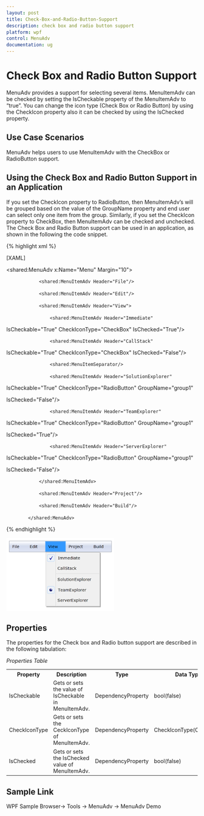 ```yaml
---
layout: post
title: Check-Box-and-Radio-Button-Support
description: check box and radio button support
platform: wpf
control: MenuAdv
documentation: ug
---
```


# Check Box and Radio Button Support

MenuAdv provides a support for selecting several items. MenuItemAdv can be checked by setting the IsCheckable property of the MenuItemAdv to “true”. You can change the icon type (Check Box or Radio Button) by using the CheckIcon property also it can be checked by using the IsChecked property.

## Use Case Scenarios

MenuAdv helps users to use MenuItemAdv with the CheckBox or RadioButton support.

## Using the Check Box and Radio Button Support in an Application

If you set the CheckIcon property to RadioButton, then MenuItemAdv’s will be grouped based on the value of the GroupName property and end user can select only one item from the group. Similarly, if you set the CheckIcon property to CheckBox, then MenuItemAdv can be checked and unchecked. The Check Box and Radio Button support can be used in an application, as shown in the following the code snippet.

{% highlight xml %}


[XAML]

<shared:MenuAdv x:Name="Menu" Margin="10">

                <shared:MenuItemAdv Header="File"/>

                <shared:MenuItemAdv Header="Edit"/>

                <shared:MenuItemAdv Header="View">

                    <shared:MenuItemAdv Header="Immediate" 

IsCheckable="True" CheckIconType="CheckBox" IsChecked="True"/>

                    <shared:MenuItemAdv Header="CallStack" 

IsCheckable="True" CheckIconType="CheckBox" IsChecked="False"/>

                    <shared:MenuItemSeparator/>

                    <shared:MenuItemAdv Header="SolutionExplorer" 

IsCheckable="True" CheckIconType="RadioButton" GroupName="group1" 

IsChecked="False"/>

                    <shared:MenuItemAdv Header="TeamExplorer" 

IsCheckable="True" CheckIconType="RadioButton" GroupName="group1" 

IsChecked="True"/>

                    <shared:MenuItemAdv Header="ServerExplorer" 

IsCheckable="True" CheckIconType="RadioButton" GroupName="group1" 

IsChecked="False"/>

                </shared:MenuItemAdv>

                <shared:MenuItemAdv Header="Project"/>

                <shared:MenuItemAdv Header="Build"/>

            </shared:MenuAdv>

{% endhighlight %}

![](Check-Box-and-Radio-Button-Support_images/Check-Box-and-Radio-Button-Support_img1.png)



## Properties

The properties for the Check box and Radio button support are described in the following tabulation:   

_Properties Table_

<table>
<tr>
<th>
Property </th><th>
Description </th><th>
Type </th><th>
Data Type </th></tr>
<tr>
<td>
IsCheckable</td><td>
Gets or sets the value of IsCheckable in MenuItemAdv.</td><td>
DependencyProperty</td><td>
bool(false)</td></tr>
<tr>
<td>
CheckIconType</td><td>
Gets or sets the CeckIconType of MenuItemAdv.</td><td>
DependencyProperty</td><td>
CheckIconType(CheckBox)</td></tr>
<tr>
<td>
IsChecked</td><td>
Gets or sets the IsChecked value of MenuItemAdv.</td><td>
DependencyProperty</td><td>
bool(false)</td></tr>
</table>


## Sample Link

WPF Sample Browser-> Tools -> MenuAdv -> MenuAdv Demo

